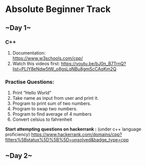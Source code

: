 # Absolute Beginner Track

## ~Day 1~
### C++
1. Documentation:  
   https://www.w3schools.com/cpp/ 
2. Watch this videos first: 
   https://youtu.be/bJ0n_B7TrnQ?list=PLIY8eNdw5tW_o8gsLqNBu8gmScCAqKm2Q
   
### Practise Questions:
1. Print “Hello World”
2. Take name as input from user and print it.
3. Program to print sum of two numbers.
4. Program to swap two numbers.
5. Program to find average of 4 numbers
6. Convert celsius to fahrenheit 

**Start attempting questions on hackerrank :**
(under c++ language proficiency) 
https://www.hackerrank.com/domains/cpp?filters%5Bstatus%5D%5B%5D=unsolved&badge_type=cpp


## ~Day 2~

